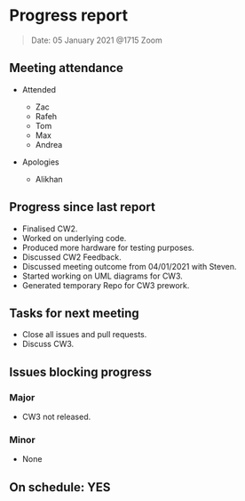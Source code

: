 <!-- File name must be Year-Month-Date.md
e.g. 2020-10-12.md -->

<!--One report per week Minimum!-->
# Progress report

> Date: 05 January 2021 @1715 Zoom

<!--Names of those who attended the meeting, CSV-->
## Meeting attendance

- Attended
  - Zac
  - Rafeh
  - Tom
  - Max
  - Andrea

- Apologies
  - Alikhan
  
## Progress since last report
<!--What have you done ?-->
<!--Single line bullet point-->

- Finalised CW2.
- Worked on underlying code.
- Produced more hardware for testing purposes.
- Discussed CW2 Feedback.
- Discussed meeting outcome from 04/01/2021 with Steven.
- Started working on UML diagrams for CW3.
- Generated temporary Repo for CW3 prework. 

## Tasks for next meeting
<!--What will you do before the next?-->
<!--Single line bullet point-->

- Close all issues and pull requests.
- Discuss CW3.

## Issues blocking progress

### Major

- CW3 not released.

### Minor

- None

<!--Pick one-->
<!--## On schedule: YES-->
<!--## On schedule: NO-->

## On schedule: YES